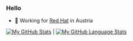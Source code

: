### Hello 

- 🔭 Working for [Red Hat](https://www.redhat.com) in Austria


[![My GitHub Stats](https://github-readme-stats.vercel.app/api/?username=tjungbauer&count_private=true&theme=tokyonight&showicons=true)]() | [![My GitHub Language Stats](https://github-readme-stats.vercel.app/api/top-langs/?username=tjungbauer&langs_count=5&theme=tokyonight)]()
